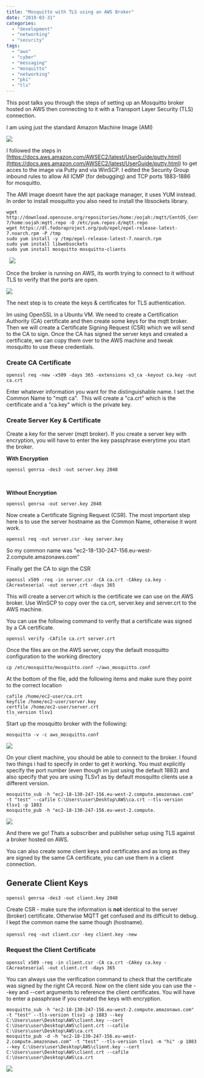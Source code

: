 ```yaml
---
title: "Mosquitto with TLS using an AWS Broker"
date: "2019-03-31"
categories: 
  - "development"
  - "networking"
  - "security"
tags: 
  - "aws"
  - "cyber"
  - "messaging"
  - "mosquitto"
  - "networking"
  - "pki"
  - "tls"
---
```


This post talks you through the steps of setting up an Mosquitto broker hosted on AWS then connecting to it with a Transport Layer Security (TLS) connection.

I am using just the standard Amazon Machine Image (AMI)

![](/images/free-tier-ami.png)

I followed the steps in [https://docs.aws.amazon.com/AWSEC2/latest/UserGuide/putty.html](https://docs.aws.amazon.com/AWSEC2/latest/UserGuide/putty.html) to get acces to the image via Putty and via WinSCP. I edited the Security Group inbound rules to allow All ICMP (for debugging) and TCP ports 1883-1886 for mosquitto.

The AMI image doesnt have the apt package manager, it uses YUM instead. In order to install mosquitto you also need to install the libsockets library.

```
wget http://download.opensuse.org/repositories/home:/oojah:/mqtt/CentOS_CentOS-7/home:oojah:mqtt.repo -O /etc/yum.repos.d/mqtt.repo
wget https://dl.fedoraproject.org/pub/epel/epel-release-latest-7.noarch.rpm -P /tmp
sudo yum install -y /tmp/epel-release-latest-7.noarch.rpm 
sudo yum install libwebsockets
sudo yum install mosquitto mosquitto-clients
```
 
![](/images/mosquitto-on-aws.png)

Once the broker is running on AWS, its worth trying to connect to it without TLS to verify that the ports are open.

![](/images/pub-sub-test-no-tls.png)

The next step is to create the keys & certificates for TLS authentication.

Im using OpenSSL in a Ubuntu VM. We need to create a Certification Authority (CA) certificate and then create some keys for the mqtt broker. Then we will create a Certificate Signing Request (CSR) which we will send to the CA to sign. Once the CA has signed the server keys and created a certificate, we can copy them over to the AWS machine and tweak mosquitto to use these credentials.

### Create CA Certificate
```
openssl req -new -x509 -days 365 -extensions v3_ca -keyout ca.key -out ca.crt
```

Enter whatever information you want for the distinguishable name. I set the Common Name to "mqtt ca".  This will create a "ca.crt" which is the certificate and a "ca.key" which is the private key.

### Create Server Key & Certificate

Create a key for the server (mqtt broker). If you create a server key with encryption, you will have to enter the key passphrase everytime you start the broker.

**With Encryption**

```
openssl genrsa -des3 -out server.key 2048
```

 

**Without Encryption**

`openssl genrsa -out server.key 2048`

Now create a Certificate Signing Request (CSR). The most important step here is to use the server hostname as the Common Name, otherwise it wont work.

`openssl req -out server.csr -key server.key`

So my common name was "ec2-18-130-247-156.eu-west-2.compute.amazonaws.com"

Finally get the CA to sign the CSR

```
openssl x509 -req -in server.csr -CA ca.crt -CAkey ca.key -CAcreateserial -out server.crt -days 365
```

This will create a server.crt which is the certificate we can use on the AWS broker. Use WinSCP to copy over the ca.crt, server.key and server.crt to the AWS machine.

You can use the following command to verify that a certificate was signed by a CA certificate.

```
openssl verify -CAfile ca.crt server.crt
```

Once the files are on the AWS server, copy the default mosquitto configuration to the working directory

```
cp /etc/mosquitto/mosquitto.conf ~/aws_mosquitto.conf
```

At the bottom of the file, add the following items and make sure they point to the correct location

```
cafile /home/ec2-user/ca.crt
keyfile /home/ec2-user/server.key
certfile /home/ec2-user/server.crt
tls_version tlsv1
```

Start up the mosquitto broker with the following:

`mosquitto -v -c aws_mosquitto.conf`

![](/images/aws-mosquitto-with-tls.png)

On your client machine, you should be able to connect to the broker. I found two things i had to specify in order to get it working. You must explicitly specify the port number (even though im just using the default 1883) and also specify that you are using TLSv1 as by default mosquitto clients use a different version.

```
mosquitto_sub -h "ec2-18-130-247-156.eu-west-2.compute.amazonaws.com" -t "test" --cafile C:\Users\user\Desktop\AWS\ca.crt --tls-version tlsv1 -p 1883
mosquitto_pub -h "ec2-18-130-247-156.eu-west-2.compute.
```

![](/images/working-clients-tls.png)

And there we go! Thats a subscriber and publisher setup using TLS against a broker hosted on AWS.

You can also create some client keys and certificates and as long as they are signed by the same CA certificate, you can use them in a client connection.

## Generate Client Keys

`openssl genrsa -des3 -out client.key 2048` 

Create CSR - make sure the information is **not** identical to the server (broker) certificate. Otherwise MQTT get confused and its difficult to debug. I kept the common name the same though (hostname).

`openssl req -out client.csr -key client.key -new` 

### Request the Client Certificate

`openssl x509 -req -in client.csr -CA ca.crt -CAkey ca.key -CAcreateserial -out client.crt -days 365`

You can always use the verification command to check that the certificate was signed by the right CA record. Now on the client side you can use the --key and --cert arguments to reference the client certificates. You will have to enter a passphrase if you created the keys with encryption.

```
mosquitto_sub -h "ec2-18-130-247-156.eu-west-2.compute.amazonaws.com" -t "test" --tls-version tlsv1 -p 1883 --key C:\Users\user\Desktop\AWS\client.key --cert C:\Users\user\Desktop\AWS\client.crt --cafile C:\Users\user\Desktop\AWS\ca.crt
mosquitto_pub -d -h "ec2-18-130-247-156.eu-west-2.compute.amazonaws.com" -t "test" --tls-version tlsv1 -m "hi" -p 1883 --key C:\Users\user\Desktop\AWS\client.key --cert C:\Users\user\Desktop\AWS\client.crt --cafile C:\Users\user\Desktop\AWS\ca.crt
```

![](/images/working-clients-tls-1.png)
